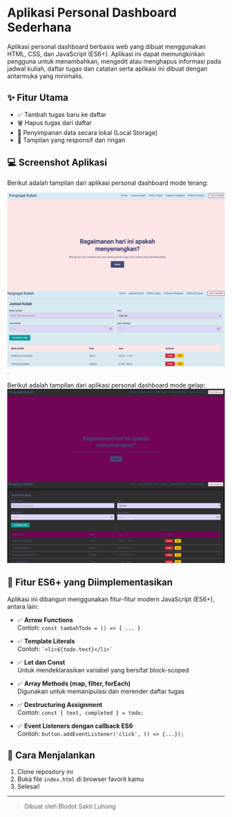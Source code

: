 # Aplikasi Personal Dashboard Sederhana

Aplikasi personal dashboard berbasis web yang dibuat menggunakan HTML, CSS, dan JavaScript (ES6+). Aplikasi ini dapat memungkinkan pengguna untuk menambahkan, mengedit atau menghapus informasi pada jadwal kuliah, daftar tugas dan catatan serta aplikasi ini dibuat dengan antarmuka yang minimalis.

## ✨ Fitur Utama

- ✅ Tambah tugas baru ke daftar
- 🗑️ Hapus tugas dari daftar
- 💾 Penyimpanan data secara lokal (Local Storage)
- 📱 Tampilan yang responsif dan ringan

## 💻 Screenshot Aplikasi

Berikut adalah tampilan dari aplikasi personal dashboard mode terang:

![Screenshot Aplikasi](./images/temaTerang.png)
.

Berikut adalah tampilan dari aplikasi personal dashboard mode gelap:
![Screenshot Aplikasi](./images/temaGelap.png)

## 🧠 Fitur ES6+ yang Diimplementasikan

Aplikasi ini dibangun menggunakan fitur-fitur modern JavaScript (ES6+), antara lain:

- ✅ **Arrow Functions**  
  Contoh: `const tambahTodo = () => { ... }`

- ✅ **Template Literals**  
  Contoh: `` `<li>${todo.text}</li>` ``

- ✅ **Let dan Const**  
  Untuk mendeklarasikan variabel yang bersifat block-scoped

- ✅ **Array Methods (map, filter, forEach)**  
  Digunakan untuk memanipulasi dan merender daftar tugas

- ✅ **Destructuring Assignment**  
  Contoh: `const { text, completed } = todo;`

- ✅ **Event Listeners dengan callback ES6**  
  Contoh: `button.addEventListener('click', () => {...});`

## 🏁 Cara Menjalankan

1. Clone repository ini
2. Buka file `index.html` di browser favorit kamu
3. Selesai!

---

> Dibuat oleh Blodot Sakti Luhung


